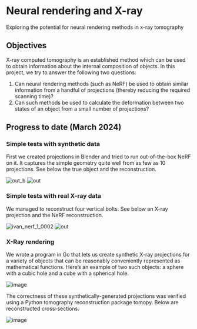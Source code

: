 # Neural rendering and X-ray
Exploring the potential for neural rendering methods in x-ray tomography

## Objectives
X-ray computed tomography is an established method which can be used to obtain information about the internal composition of objects.
In this project, we try to answer the following two questions:
1. Can neural rendering methods (such as NeRF) be used to obtain similar information from a handful of projections (thereby reducing the required scanning time)?
2. Can such methods be used to calculate the deformation between two states of an object from a small number of projections?

## Progress to date (March 2024)
### Simple tests with synthetic data
First we created projections in Blender and tried to run out-of-the-box NeRF on it. It captures the simple geometry quite well from as few as 10 projections. See below the true object and the reconstruction.

![out_b](https://github.com/igrega348/neural_xray/assets/40634853/7df31aee-c164-471c-93a7-d374e0676f9f) ![out](https://github.com/igrega348/neural_xray/assets/40634853/041fd852-5951-47df-89c3-852737a0c20f)


### Simple tests with real X-ray data
We managed to reconstruct four vertical bolts. See below an X-ray projection and the NeRF reconstruction. 

![ivan_nerf_1_0002](https://github.com/igrega348/neural_xray/assets/40634853/a9a1d096-ae68-497c-9b02-998e7d992fb6) ![out](https://github.com/igrega348/neural_xray/assets/40634853/ae1d0764-4b63-412b-ac6c-2e9aebcca5a3)

### X-Ray rendering
We wrote a program in Go that lets us create synthetic X-ray projections for a variety of objects that can be reasonably conveniently represented as mathematical functions. Here’s an example of two such objects: a sphere with a cubic hole and a cube with a spherical hole.

![image](https://github.com/igrega348/neural_xray/assets/40634853/ccc4ba65-6578-41b3-82df-29ddbc6fa576)

The correctness of these synthetically-generated projections was verified using a Python tomography reconstruction package tomopy. Below are reconstructed cross-sections.

![image](https://github.com/igrega348/neural_xray/assets/40634853/1c3f33b6-bea5-4cd0-935b-88521768021a)
